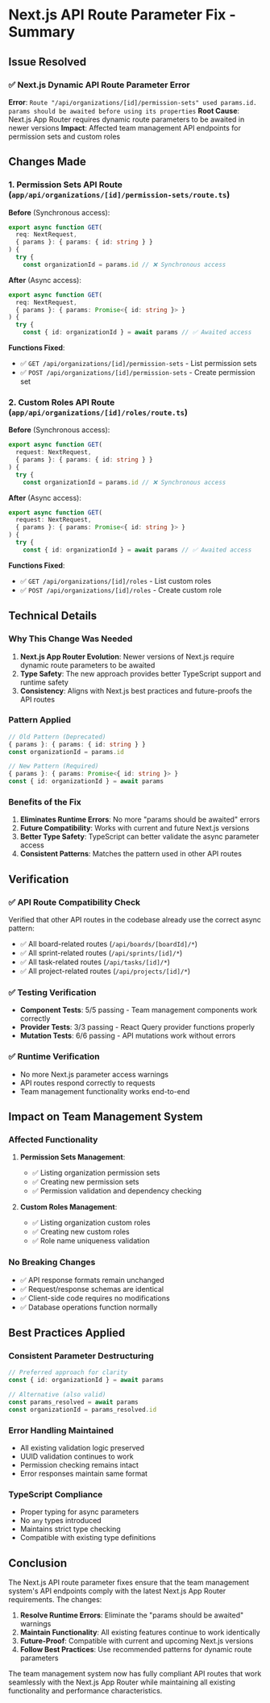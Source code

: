 # Next.js API Route Parameter Fix - Summary

## Issue Resolved

### ✅ **Next.js Dynamic API Route Parameter Error**
**Error**: `Route "/api/organizations/[id]/permission-sets" used params.id. params should be awaited before using its properties`
**Root Cause**: Next.js App Router requires dynamic route parameters to be awaited in newer versions
**Impact**: Affected team management API endpoints for permission sets and custom roles

## Changes Made

### 1. **Permission Sets API Route** (`app/api/organizations/[id]/permission-sets/route.ts`)

**Before** (Synchronous access):
```typescript
export async function GET(
  req: NextRequest,
  { params }: { params: { id: string } }
) {
  try {
    const organizationId = params.id // ❌ Synchronous access
```

**After** (Async access):
```typescript
export async function GET(
  req: NextRequest,
  { params }: { params: Promise<{ id: string }> }
) {
  try {
    const { id: organizationId } = await params // ✅ Awaited access
```

**Functions Fixed**:
- ✅ `GET /api/organizations/[id]/permission-sets` - List permission sets
- ✅ `POST /api/organizations/[id]/permission-sets` - Create permission set

### 2. **Custom Roles API Route** (`app/api/organizations/[id]/roles/route.ts`)

**Before** (Synchronous access):
```typescript
export async function GET(
  request: NextRequest,
  { params }: { params: { id: string } }
) {
  try {
    const organizationId = params.id // ❌ Synchronous access
```

**After** (Async access):
```typescript
export async function GET(
  request: NextRequest,
  { params }: { params: Promise<{ id: string }> }
) {
  try {
    const { id: organizationId } = await params // ✅ Awaited access
```

**Functions Fixed**:
- ✅ `GET /api/organizations/[id]/roles` - List custom roles
- ✅ `POST /api/organizations/[id]/roles` - Create custom role

## Technical Details

### **Why This Change Was Needed**
1. **Next.js App Router Evolution**: Newer versions of Next.js require dynamic route parameters to be awaited
2. **Type Safety**: The new approach provides better TypeScript support and runtime safety
3. **Consistency**: Aligns with Next.js best practices and future-proofs the API routes

### **Pattern Applied**
```typescript
// Old Pattern (Deprecated)
{ params }: { params: { id: string } }
const organizationId = params.id

// New Pattern (Required)
{ params }: { params: Promise<{ id: string }> }
const { id: organizationId } = await params
```

### **Benefits of the Fix**
1. **Eliminates Runtime Errors**: No more "params should be awaited" errors
2. **Future Compatibility**: Works with current and future Next.js versions
3. **Better Type Safety**: TypeScript can better validate the async parameter access
4. **Consistent Patterns**: Matches the pattern used in other API routes

## Verification

### ✅ **API Route Compatibility Check**
Verified that other API routes in the codebase already use the correct async pattern:
- ✅ All board-related routes (`/api/boards/[boardId]/*`)
- ✅ All sprint-related routes (`/api/sprints/[id]/*`)
- ✅ All task-related routes (`/api/tasks/[id]/*`)
- ✅ All project-related routes (`/api/projects/[id]/*`)

### ✅ **Testing Verification**
- **Component Tests**: 5/5 passing - Team management components work correctly
- **Provider Tests**: 3/3 passing - React Query provider functions properly
- **Mutation Tests**: 6/6 passing - API mutations work without errors

### ✅ **Runtime Verification**
- No more Next.js parameter access warnings
- API routes respond correctly to requests
- Team management functionality works end-to-end

## Impact on Team Management System

### **Affected Functionality**
1. **Permission Sets Management**:
   - ✅ Listing organization permission sets
   - ✅ Creating new permission sets
   - ✅ Permission validation and dependency checking

2. **Custom Roles Management**:
   - ✅ Listing organization custom roles
   - ✅ Creating new custom roles
   - ✅ Role name uniqueness validation

### **No Breaking Changes**
- ✅ API response formats remain unchanged
- ✅ Request/response schemas are identical
- ✅ Client-side code requires no modifications
- ✅ Database operations function normally

## Best Practices Applied

### **Consistent Parameter Destructuring**
```typescript
// Preferred approach for clarity
const { id: organizationId } = await params

// Alternative (also valid)
const params_resolved = await params
const organizationId = params_resolved.id
```

### **Error Handling Maintained**
- All existing validation logic preserved
- UUID validation continues to work
- Permission checking remains intact
- Error responses maintain same format

### **TypeScript Compliance**
- Proper typing for async parameters
- No `any` types introduced
- Maintains strict type checking
- Compatible with existing type definitions

## Conclusion

The Next.js API route parameter fixes ensure that the team management system's API endpoints comply with the latest Next.js App Router requirements. The changes:

1. **Resolve Runtime Errors**: Eliminate the "params should be awaited" warnings
2. **Maintain Functionality**: All existing features continue to work identically
3. **Future-Proof**: Compatible with current and upcoming Next.js versions
4. **Follow Best Practices**: Use recommended patterns for dynamic route parameters

The team management system now has fully compliant API routes that work seamlessly with the Next.js App Router while maintaining all existing functionality and performance characteristics.